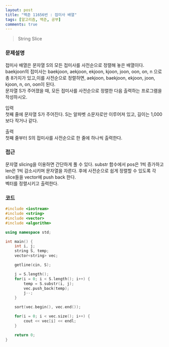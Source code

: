 ```yaml
---
layout: post
title: "백준 11656번 : 접미사 배열"
tags: [알고리즘, 백준, 공부]
comments: true
---
```


> String Slice  

### 문제설명  
접미사 배열은 문자열 S의 모든 접미사를 사전순으로 정렬해 놓은 배열이다.  
baekjoon의 접미사는 baekjoon, aekjoon, ekjoon, kjoon, joon, oon, on, n 으로 총 8가지가 있고,이를 사전순으로 정렬하면, aekjoon, baekjoon, ekjoon, joon, kjoon, n, on, oon이 된다.  
문자열 S가 주어졌을 때, 모든 접미사를 사전순으로 정렬한 다음 출력하는 프로그램을 작성하시오.  

입력  
첫째 줄에 문자열 S가 주어진다. S는 알파벳 소문자로만 이루어져 있고, 길이는 1,000보다 작거나 같다.  

출력  
첫째 줄부터 S의 접미사를 사전순으로 한 줄에 하나씩 출력한다.  

### 접근  
문자열 slicing을 이용하면 간단하게 풀 수 있다. substr 함수에서 pos은 1씩 증가하고 len은 1씩 감소시키며 문자열을 자른다. 후에 사전순으로 쉽게 정렬할 수 있도록 각 slice들을 vector에 push back 한다.  
벡터를 정렬시키고 출력한다.  

### 코드  
~~~c++
#include <iostream>
#include <string>
#include <vector>
#include <algorithm>

using namespace std;

int main() {
    int i, j;
    string S, temp;
    vector<string> vec;

    getline(cin, S);

    j = S.length();
    for(i = 0; i < S.length(); i++) {
        temp = S.substr(i, j);
        vec.push_back(temp);
        j--;
    }

    sort(vec.begin(), vec.end());

    for(i = 0; i < vec.size(); i++) {
        cout << vec[i] << endl;
    }

    return 0;
}
~~~